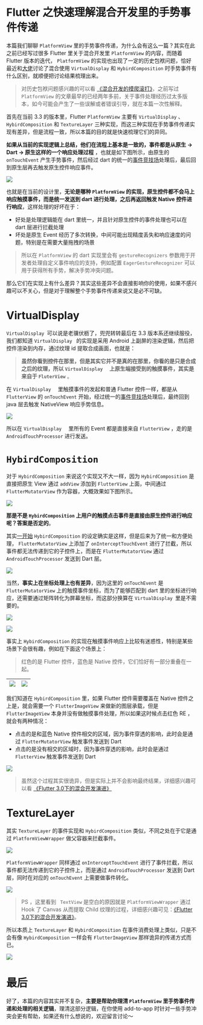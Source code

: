 # Flutter 之快速理解混合开发里的手势事件传递

本篇我们聊聊  `PlatformView`   里的手势事件传递，为什么会有这么一篇？其实在此之前已经写过很多 Flutter 里关于混合开发里 `PlatformView`  的内容，而随着 Flutter 版本的迭代， `PlatformView`   的实现也出现了一定的历史包袱问题，恰好最近和[大佬](https://juejin.cn/user/4309694831660711)讨论了混合使用   `VirtualDisplay`  和 `HybirdComposition` 时手势事件有什么区别，就顺便把讨论结果梳理出来。

> 对历史包袱问题感兴趣的可以看 [《混合开发的摸爬滚打》](https://juejin.cn/post/7153184663077388295)，之前写过 `PlatformView`   的文章最早的已经两年多前，关于事件处理经历过太多版本，如今可能会产生了一些误解或者错误引导，就在本篇一次性解释。

首先在当前 3.3 的版本里，Flutter   `PlatformView`   主要有    `VirtualDisplay`  、 `HybirdComposition`  和 `TextureLayer` 三种实现，而这三种实现在手势事件传递实现有差异，但是流程一致，所以本篇的目的就是快速梳理它们的异同。

**如果从当前的实现逻辑上总结，他们在流程上基本是一致的，事件都是从原生 -> Dart -> 原生这样的一个响应处理过程** ，也就是如下图所示，由原生的 `onTouchEvent`  产生手势事件，然后经过 dart 的统一的[事件竞技场](https://juejin.cn/post/6844903841742192648)处理后，最后回到原生层再去触发原生控件响应事件。



![](http://img.cdn.guoshuyu.cn/20221026_N17/image1.png)

也就是在当前的设计里，**无论是哪种   `PlatformView`   的实现，原生控件都不会马上响应触摸事件，而是统一发送到 dart 进行处理，之后再返回触发 Native 控件进行响应**，这样处理的好坏在于：

- 好处是处理逻辑能在 dart 里统一，并且针对原生控件的事件处理也可以在 dart 层进行拦截处理
- 坏处是原生 Event 经历了多次转换，中间可能出现精度丢失和响应速度的问题，特别是在需要大量拖拽的场景

> 所以在 `PlatformView` 的 dart 实现里会有 `gestureRecognizers` 参数用于开发者处理自定义事件响应的支持，例如配置 `EagerGestureRecognizer`   可以用于获得所有手势，解决手势冲突问题。

那么它们在实现上有什么差异？其实这些差异不会直接影响你的使用，如果不感兴趣可以不关心，但是对于理解整个手势事件传递来说又是必不可缺。

# VirtualDisplay

`VirtualDisplay `可以说是老骥伏枥了，兜兜转转最后在 3.3 版本系还继续服役，我们都知道 `VirtualDisplay ` 的实现是采用 Android 上副屏的渲染逻辑，然后把控件渲染到内存，通过纹理 id 提取合成画面，也就是：

> **虽然你看到控件在那里，但是其实它并不是真的在那里，你看的是只是合成之后的纹理，所以 `VirtualDisplay  ` 上原生端接受到的触摸事件，其实是来自于 `FluterView`**  。

在  `VirtualDisplay  `  里触摸事件的发起和普通 Flutter 控件一样，都是从 `FlutterView` 的 `onTouchEvent` 开始，经过统一的[事件竞技场](https://juejin.cn/post/6844903841742192648)处理后，最终回到 java 层去触发 NativeView 响应手势信息。

![](http://img.cdn.guoshuyu.cn/20221026_N17/image2.png)

所以在  `VirtualDisplay  `  里所有的 Event 都是直接来自  `FlutterView`  ，走的是  `AndroidTouchProcessor` 进行发送。

#  `HybirdComposition`  

对于  `HybirdComposition` 来说这个实现又不大一样，因为 `HybirdComposition`  是直接把原生 View 通过 `addView` 添加到 `FlutterView` 上面，中间通过  `FlutterMutatorView` 作为容器，大概效果如下图所示。

![](http://img.cdn.guoshuyu.cn/20221026_N17/image3.png)

**那是不是  `HybirdComposition` 上用户的触摸点击事件是直接由原生控件进行响应呢？答案是否定的**。

其实[一开始](https://github.com/flutter/engine/commit/1832613e0961902d9d368b3b4b6541b858050eb4#diff-efdceec13b333498e1451586d96adc90030b07bc1b7818cc4dbb16b85f1aba32)  `HybirdComposition`  的设定确实是这样，但是后来为了统一和方便处理，  `FlutterMutatorView`  上添加了  `onInterceptTouchEvent` 进行了拦截，所以事件都无法传递到它的子控件上，而是在   `FlutterMutatorView`   通过  `AndroidTouchProcessor` 发送到 Dart 层。

![](http://img.cdn.guoshuyu.cn/20221026_N17/image4.png)

当然，**事实上在坐标处理上也有差异**，因为这里的 `onTouchEvent` 是   `FlutterMutatorView`  上的触摸事件坐标，而为了能够匹配到 dart 里的坐标进行响应，还需要通过矩阵转化为屏幕坐标，而这部分换算在  `VirtualDisplay `里是不需要的。

![](http://img.cdn.guoshuyu.cn/20221026_N17/image5.png)



![](http://img.cdn.guoshuyu.cn/20221026_N17/image6.png)



事实上   `HybirdComposition`  的实现在触摸事件响应上比较有迷惑性，特别是某些场景下会很有趣，例如在下面这个场景上：

> 红色的是 Flutter 控件，蓝色是 Native 控件，它们恰好有一部分重叠在一起。

| ![](http://img.cdn.guoshuyu.cn/20221026_N17/image7.png) | ![](http://img.cdn.guoshuyu.cn/20221026_N17/image8.png) |
| ------------------------------------------------------- | ------------------------------------------------------- |

我们知道在   `HybirdComposition`   里，如果 Flutter 控件需要覆盖在 Native 控件之上是，就会需要一个 `FlutterImageView` 来做新的图层承载，但是 `FlutterImageView`  本身并没有做触摸事件处理，所以如果这时候点击红色 RE ，就会有两种情况：

- 点击的是和蓝色 Native 控件相交的区域，因为事件穿透的影响，此时会是通过    `FlutterMutatorView`   触发事件发送到 Dart
- 点击的是没有相交的区域时，因为事件穿透的影响，此时会是通过   `FlutterView`   触发事件发送到 Dart

![](http://img.cdn.guoshuyu.cn/20221026_N17/image9.png)



> 虽然这个过程其实很诡异，但是实际上并不会影响最终结果，详细感兴趣可以看 [《Flutter 3.0下的混合开发演进》](https://juejin.cn/post/7113655154347343909)

#  TextureLayer

其实 `TextureLayer` 的事件实现和    `HybirdComposition`  类似，不同之处在于它是通过  `PlatformViewWrapper` 做父容器来拦截事件。

![](http://img.cdn.guoshuyu.cn/20221026_N17/image10.png)

 `PlatformViewWrapper` 同样通过 `onInterceptTouchEvent` 进行了事件拦截，所以事件都无法传递到它的子控件上，而是通过  `AndroidTouchProcessor` 发送到 Dart 层，同时在对应的  `onTouchEvent`  上需要做事件转化。

![](http://img.cdn.guoshuyu.cn/20221026_N17/image11.png)

> PS ，这里看到 ` TextView`  是空白的原因就是  `PlatformViewWrapper`  通过 Hook 了 Canvas 从而提取 Child 纹理的过程，详细感兴趣可见：[《Flutter 3.0下的混合开发演进》](https://juejin.cn/post/7113655154347343909)。

所以本质上 `TextureLayer` 和    `HybirdComposition`   在事件消费处理上类似，只是不会有像   `HybirdComposition`    一样会有   `FlutterImageView`  那样诡异的传递方式而已。

![](http://img.cdn.guoshuyu.cn/20221026_N17/image12.png)



# 最后

好了，本篇的内容其实并不复杂，**主要是帮助你理清 `PlatformView` 里手势事件传递和处理的相关逻辑**，理清这部分逻辑，在你使用 add-to-app 时针对一些手势冲突会更有帮助，如果还有什么想说的，欢迎留言讨论～
